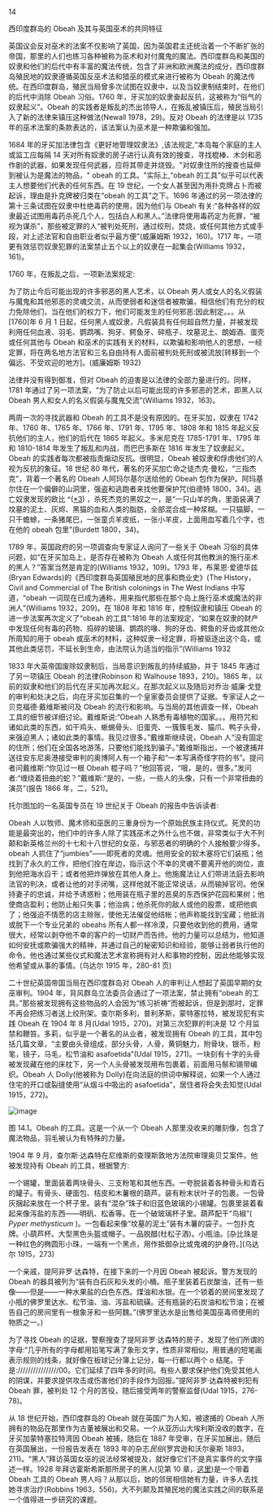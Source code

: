 

14

西印度群岛的 Obeah 及其与英国巫术的共同特征

英国议会反对巫术的法案不仅影响了英国，因为英国君主还统治着一个不断扩张的帝国，那里的人们也练习各种被称为巫术和对付魔鬼的魔法。西印度群岛和美国的奴隶和他们的后代中有丰富的魔法传统，包含了非洲和欧洲魔法的成分，西印度群岛殖民地的奴隶遵循英国反巫术法和猎巫的模式来进行被称为 Obeah 的魔法传统。在西印度群岛，殖民当局曾多次试图在奴隶中，以及当奴隶制结束时，在他们的后代中消除 Obeah 习俗。1760 年，牙买加的奴隶奋起反抗，这被称为“俗气的奴隶起义”。Obeah 的实践者是叛乱的杰出领导人，在叛乱被镇压后，殖民当局引入了新的法律来镇压这种做法(Newall 1978，29)。反对 Obeah 的法律是以 1735 年的巫术法案的条款表达的，该法案认为巫术是一种欺骗和强加。

1684 年的牙买加法律包含《更好地管理奴隶法》,该法规定,“本岛每个家庭的主人或监工应每隔 14 天对所有奴隶的房子进行认真有效的搜查，寻找棍棒、木剑和恶作剧的武器，如果发现任何武器，应将其带走并烧毁。"对奴隶住所的搜查也延伸到被认为是魔法的物品，" obeah 的工具。"实际上,“obeah 的工具”似乎可以代表主人想要他们代表的任何东西。在 19 世纪，一个女人甚至因为用扑克牌占卜而被起诉，理由是扑克牌被归类在“obeah 的工具”之下。1696 年通过的另一项法律的第十三条试图在奴隶中杜绝毒药的使用，因为他们与 Obeah 有关:“各种各样的奴隶最近试图用毒药杀死几个人，包括白人和黑人。”法律将使用毒药定为死罪，“被视为谋杀”，那些被定罪的人“被判处死刑，通过绞刑，焚烧，或任何其他方式或手段，对上述法官和自由职业者似乎最方便”(威廉姆斯 1932，160)。1717 年，一项更有效惩罚奴隶犯罪的法案禁止五个以上的奴隶在一起集会(Williams 1932，161)。

1760 年，在叛乱之后，一项新法案规定:

为了防止今后可能出现的许多邪恶的黑人艺术，以 Obeah 男人或女人的名义假装与魔鬼和其他邪恶的灵魂交流，从而使弱者和迷信者被欺骗，相信他们有充分的权力免除他们，当在他们的权力下，他们可能发生的任何邪恶:因此制定。。。从[1760]年 6 月 1 日起，任何黑人或奴隶，凡假装具有任何超自然力量，并被发现利用任何血液、羽毛、鹦鹉嘴、狗牙、鳄鱼牙、碎瓶子、坟墓泥土、朗姆酒、蛋壳或任何其他与 Obeah 和巫术的实践有关的材料，以欺骗和影响他人的思想，一经定罪，将在两名地方法官和三名自由持有人面前被判处死刑或被流放[转移到一个偏远、不受欢迎的地方]。(威廉姆斯 1932)

法律并没有得到御准，但对 Obeah 的迫害是以法律的全部力量进行的。同样，1781 年通过了另一项法案，“为了防止以后可能出现的许多邪恶的艺术，即黑人以 Obeah 男人和女人的名义假装与魔鬼交流”(Williams 1932，163)。

两周一次的寻找武器和 Obeah 的工具不是没有原因的。在牙买加，奴隶在 1742 年、1760 年、1765 年、1766 年、1791 年、1795 年、1808 年和 1815 年起义反抗他们的主人，他们的后代在 1865 年起义。多米尼克在 1785-1791 年、1795 年和 1810-1814 年发生了叛乱和内战，而巴巴多斯在 1816 年发生了奴隶起义。Obeah 的实践者每次都被指责煽动反抗。很明显，Obeah 被奴隶和俘虏他们的人视为反抗的象征。18 世纪 80 年代，著名的牙买加亡命之徒杰克·曼松，“三指杰克”，背着一个著名的 Obeah 人阿玛尔基尔送给他的 Obeah 包作为保护。阿玛基尔住在一个偏僻的山洞里，强盗和逃跑者来找他要保护咒(伯德特 1800，34)。逃亡奴隶发现的欧比 ^([*3](9781620558454_ftn.xhtml#ft3)) ，杀死杰克的黑奴之一，是“一只山羊的角，里面装满了坟墓的泥土、灰烬、黑猫的血和人类的脂肪，全部混合成一种浆糊。一只猫脚，一只干蟾蜍，一条猪尾巴，一张童贞羊皮纸，一张小羊皮，上面用血写着几个字，也在他的 obeah 包里”(Burdett 1800，34)。

1789 年，英国政府的另一项调查向专家证人询问了一些关于 Obeah 习俗的具体问题，如“在牙买加岛上，是否存在被称为 Obeah 人或任何其他教派的施行巫术的黑人？”答案当然是肯定的(Williams 1932，109)。1793 年，布莱恩·爱德华兹(Bryan Edwards)的《西印度群岛英国殖民地的民事和商业史》(The History，Civil and Commercial of The British colonings in The West Indians 中写道，“obeah 一词现在已成为通称，用来指代那些在那个岛上施行巫术或魔法的非洲人”(Williams 1932，209)。在 1808 年和 1816 年，控制奴隶和镇压 Obeah 的进一步法案再次定义了“obeah 的工具”:1816 年的法案规定，“如果在奴隶的财产中发现任何有毒的药物、捣碎的玻璃、鹦鹉的喙、狗的牙齿、鳄鱼的牙齿或其他众所周知的用于 obeah 或巫术的材料，这种奴隶一经定罪，将被驱逐出这个岛，或其他此类惩罚，不延长到生命，由法院认为适当的指示”(Williams 1932

1833 年大英帝国废除奴隶制后，当局意识到叛乱的持续威胁，并于 1845 年通过了另一项镇压 Obeah 的法律(Robinson 和 Walhouse 1893，210)。1865 年，以前的奴隶和他们的后代在牙买加再次起义。在那次起义以及随后对乔治·威廉·戈登的审判和处决之后，向在牙买加召集的一个皇家委员会提供了证据。专家证人之一贝克福德·戴维斯被问及 Obeah 的流行和影响。与当局的其他调查一样，Obeah 工具的细节被详细讨论。戴维斯说:“Obeah 人熟悉有毒植物的国家。。。用符咒和诸如此类的东西，如干鸡头、蜥蜴骨头、旧蛋壳、一簇簇毛发、猫爪、鸭子头骨，来强迫黑人；诸如此类的事情。我见过很多。”戴维斯继续说，Obeah 人“没有固定的住所；他们在全国各地游荡，只要他们能找到骗子。”戴维斯指出，一个被逮捕并送往安东尼奥港接受审判的奥博阿人有一个箱子和“一本写满奇怪字符的书”。提问者问戴维斯:“你见过一根 Obeah 棍子吗？”他回答说，“哦，是的，很多。”发问者:“缠绕着扭曲的蛇？”戴维斯:“是的，一些，一些人的头像，只有一个非常扭曲的演员”(报告 1866 年，二，521)。

托尔图加的一名英国专员在 19 世纪关于 Obeah 的报告中告诉读者:

Obeah 人以牧师、魔术师和巫医的三重身份为一个原始民族主持仪式。死灵的功能是最突出的，他们中的许多人除了实践巫术之外什么也不做，非常类似于大不列颠和新英格兰州的十七和十八世纪的女巫，与邪恶者的明确的个人接触要少得多。obeah 人抓住了“jumbies”——即死者的灵魂。他用安全的软木塞将它们装瓶；他找到了永久的工作，把他们拴在岸边，指示这个不幸的灵魂不要离开他的岗位，直到他把海水舀干；或者他把炸弹放在其他人身上。他施魔法让人们带进法庭去影响法官的判决，或者让他的对手闭嘴，这样他就不能正常说话，从而输掉官司。他保持妻子的忠诚，并给予诱惑粉；他用装在瓶子里的恶臭的东西保护花园和果树；他使商店盈利；他防止船只失事；他治病；他杀死你的敌人或他的股票，或把他疯了；他强迫不情愿的店主赊账，使他无法催促他结帐；他声称能找到宝藏；他抵消或脱下一个专业兄弟的 obeahs 所有人都一样冷漠，只要他收到他的费用，通常很大，经常以剥夺他不幸的客户的一切财产而告终。他的力量可以总结为，他知道如何安抚或欺骗强大的精神，并通过自己的秘密知识和经验，能够让弱者执行他的命令。他也通过某些仪式和魔法艺术宣称拥有对人和事物的控制，因此他能够实现他希望或从事的事情。(乌达尔 1915 年，280-81 页)

二十世纪英国帝国当局在西印度群岛对 Obeah 人的审判让人想起了英国早期的女巫审判。1904 年，背风群岛立法委员会通过了一项法案，禁止拥有“obeah 的工具。”那些被发现拥有这些物品的人会因为“练习祈祷”而被起诉，但是到那时，定罪不再会把练习者送上绞刑架。查尔斯多利，普利茅斯，蒙特塞拉特，被发现犯有实践 Obeah 在 1904 年 8 月(Udal 1915，270)。对第三次犯罪的判决是 12 个月监禁和鞭笞。多莉，似乎是一个著名的从业者，被发现拥有 Obeah 的工具，其中包括几篇文章，“主要由头骨组成，部分头骨，人骨，黄铜魅力，附骨块，银币，粉笔，镜子，马毛，松节油和 asafoetida”(Udal 1915，271)。一块刻有十字的头骨被发现藏在他的床枕下，另一个人头骨被发现用布包裹着，前面用马鬃和锡带编织。Obeah 人 Dolly(他被称为 Dolly)在向法庭的供词中解释说，如果一个人通过住宅的开口或裂缝使用“从烟斗中吸出的 asafoetida”，居住者将会失去知觉(Udal 1915，272)。

![image](images/9781620558454_074.jpg)

图 14.1。Obeah 的工具。这是一个从一个 Obeah 人那里没收来的雕刻像，包含了魔法物品，羽毛被认为有特殊的力量。

1904 年 9 月，查尔斯·达森特在尼维斯的查理斯敦地方法院审理奥贝艾案件。他被发现持有 Obeah 的工具，根据警方:

一个锡罐，里面装着两块骨头、三支粉笔和其他东西。一夸脱装着各种骨头和青石的罐子。有骨头、硬面包、桔皮和木薯根的葫芦。装有粉末状叶子的包裹。一包骨灰捆起来放在一个杯子里。装有“混杂”珠子和旧蓝色玻璃的小锡罐。包裹里装着看起来像泻盐的东西——明矾、松香等。在一个破玻璃杯子里。葫芦配干“鸟椒”( *Pyper methysticum* )。一包看起来像“坟墓的泥土”装有木薯的袋子。一包扑克牌。小葫芦杯。大型黑色头盔或帽子。一品脱醋(杜松子酒)。小瓶油。[杂比珠是一种红色的椭圆形小珠，一端有一个黑点，用作抵御杂比或鬼魂的护身符。](乌达尔 1915，273)

一个亲戚，提阿非罗·达森特，在接下来的一个月因 Obeah 被起诉。警方发现的 Obeah 的器具被列为“装有白石灰和头发的小桶。瓶子里装着石炭酸油，还有一些像——但是——一种水果盐的白色东西。煤油和水银。在一个锁着的房间里发现了小瓶的佛罗里达水、松节油、油、泻盐和硫磺。还有瓶装的石炭油和松节油；在被告自己的房间里有一根象牙和一些阿魏。”(佛罗里达水是出售给美国巫毒师使用的物质之一。)

为了寻找 Obeah 的证据，警察搜查了提阿非罗·达森特的房子，发现了他们所谓的字母:“几乎所有的字母都用铅笔写满了象形文字，性质非常相似，用普通的短笔画表示规则的线条，就好像在板球记分簿上记分，每一行都以两个 o 结尾。于是:////////////////00。它们延续了四年多的时间。有些人要求保护他们免受其他人的阴谋，并要求提供攻击或伤害他们的手段作为回报。”提阿非罗·达森特被判犯有 Obeah 罪，被判处 12 个月的苦役，随后接受两年的警察监督(Udal 1915，276-78)。

从 18 世纪开始，西印度群岛的 Obeah 就在英国广为人知，被逮捕的 Obeah 人所拥有的物品在那里作为古董被展出和交易。一个从亚历山大埃利斯没收的数字，在牙买加蒙特塞拉特湾因 Obeah 被捕，随后在 1887 年受审，在牙买加展出，随后在英国展出，一份报告发表在 1893 年的杂志*民俗*(罗宾逊和沃尔豪斯 1893，211)。“黑人”拜访英国女巫的说法经常被提及，就好像它们不是真实事件的文字描述一样。1928 年拜访霍斯希斯那所房子的黑人(见第 10 章，[这里](9781620558454_c10.xhtml#pg106))是一个带着 Obeah 工具的 Obeah 男人吗？从那以后，她的邻居相信她有力量，许多人去找她寻求治疗(Robbins 1963，556)。大不列颠及其殖民地的魔法实践之间的联系是一个值得进一步研究的课题。